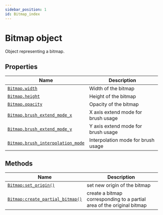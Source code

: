 ```yaml
---
sidebar_position: 1
id: Bitmap_index
---
```


# Bitmap object
Object representing a bitmap.

## Properties
|Name|Description|
|-|-|
|[```Bitmap.width```](/libs/graphics/Bitmap/Bitmap_width)|Width of the bitmap|
|[```Bitmap.height```](/libs/graphics/Bitmap/Bitmap_height)|Height of the bitmap|
|[```Bitmap.opacity```](/libs/graphics/Bitmap/Bitmap_opacity)|Opacity of the bitmap|
|[```Bitmap.brush_extend_mode_x```](/libs/graphics/Bitmap/Bitmap_brush_extend_mode_x)|X axis extend mode for brush usage|
|[```Bitmap.brush_extend_mode_y```](/libs/graphics/Bitmap/Bitmap_brush_extend_mode_y)|Y axis extend mode for brush usage|
|[```Bitmap.brush_interpolation_mode```](/libs/graphics/Bitmap/Bitmap_brush_interpolation_mode)|Interpolation mode for brush usage|

## Methods
|Name|Description|
|-|-|
|[```Bitmap:set_origin()```](/libs/graphics/Bitmap/Bitmap-set_origin)|set new origin of the bitmap|
|[```Bitmap:create_partial_bitmap()```](/libs/graphics/Bitmap/Bitmap-create_partial_bitmap)|create a bitmap corresponding to a partial area of the original bitmap|
